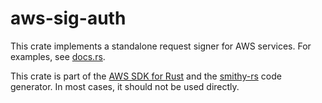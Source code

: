 # aws-sig-auth

This crate implements a standalone request signer for AWS services. For examples,
see [docs.rs](https://docs.rs/aws-sig-auth).

<!-- anchor_start:footer -->
This crate is part of the [AWS SDK for Rust](https://awslabs.github.io/aws-sdk-rust/) and the [smithy-rs](https://github.com/awslabs/smithy-rs) code generator. In most cases, it should not be used directly.
<!-- anchor_end:footer -->
